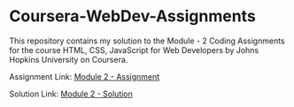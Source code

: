 # Coursera-WebDev-Assignments

This repository contains my solution to the Module - 2 Coding Assignments for the course HTML, CSS, JavaScript for Web Developers by Johns Hopkins University on Coursera.

Assignment Link:
<a href="https://docs.google.com/document/d/1a4T43GiJv7HzYVTR1wgrBngHIWnornw9opPYTNaKQyY/edit" target="_blank" title="Module 2"> Module 2 - Assignment</a>

Solution Link:
<a href="https://anndrezacamelo.github.io/Coursera-WebDev-Assignments/module2-solution/" target="_blank" title="Module 2"> Module 2 - Solution</a>
